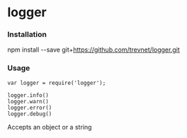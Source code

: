 # logger

### Installation

npm install --save git+https://github.com/trevnet/logger.git

### Usage
	
	var logger = require('logger');

	logger.info()
	logger.warn()
	logger.error()
	logger.debug()

Accepts an object or a string